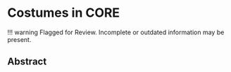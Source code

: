 # Costumes in CORE

!!! warning
    Flagged for Review.
    Incomplete or outdated information may be present.

## Abstract
